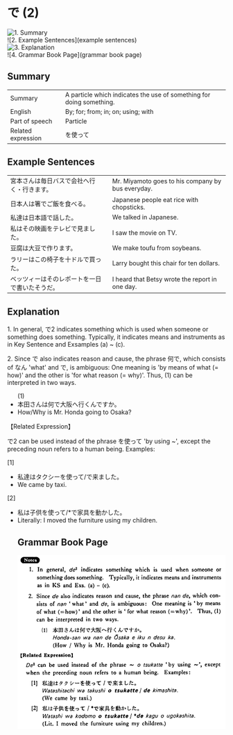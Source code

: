 # で (2)

![1. Summary](summary)<br>
![2. Example Sentences](example sentences)<br>
![3. Explanation](explanation)<br>
![4. Grammar Book Page](grammar book page)<br>


## Summary

<table><tr>   <td>Summary</td>   <td>A particle which indicates the use of something for doing something.</td></tr><tr>   <td>English</td>   <td>By; for; from; in; on; using; with</td></tr><tr>   <td>Part of speech</td>   <td>Particle</td></tr><tr>   <td>Related expression</td>   <td>を使って</td></tr></table>

## Example Sentences

<table><tr>   <td>宮本さんは毎日バスで会社へ行く・行きます。</td>   <td>Mr. Miyamoto goes to his company by bus everyday.</td></tr><tr>   <td>日本人は箸でご飯を食べる。</td>   <td>Japanese people eat rice with chopsticks.</td></tr><tr>   <td>私達は日本語で話した。</td>   <td>We talked in Japanese.</td></tr><tr>   <td>私はその映画をテレビで見ました。</td>   <td>I saw the movie on TV.</td></tr><tr>   <td>豆腐は大豆で作ります。</td>   <td>We make toufu from soybeans.</td></tr><tr>   <td>ラリーはこの椅子を十ドルで買った。</td>   <td>Larry bought this chair for ten dollars.</td></tr><tr>   <td>ベッツィーはそのレポートを一日で書いたそうだ。</td>   <td>I heard that Betsy wrote the report in one day.</td></tr></table>

## Explanation

<p>1. In general, <span class="cloze">で</span>2 indicates something which is used when someone or something does something. Typically, it indicates means and instruments as in Key Sentence and Exsamples (a) ~ (c).</p>  <p>2. Since で also indicates reason and cause, the phrase 何<span class="cloze">で</span>, which consists of なん 'what' and <span class="cloze">で</span>, is ambiguous: One meaning is 'by means of what (= how)' and the other is 'for what reason (= why)'. Thus, (1) can be interpreted in two ways.</p>  <ul>(1) <li>本田さんは何<span class="cloze">で</span>大阪へ行くんですか。</li> <li>How/Why is Mr. Honda going to Osaka?</li> </ul>  <p>【Related Expression】</p>  <p><span class="cloze">で</span>2 can be used instead of the phrase を使って 'by using ~', except the preceding noun refers to a human being. Examples:</p>  <p>[1]</p> <ul> <li>私達はタクシーを使って/<span class="cloze">で</span>来ました。</li> <li>We came by taxi.</li> </ul>  <p>[2]</p> <ul> <li>私は子供を使って/*<span class="cloze">で</span>家具を動かした。</li> <li>Literally: I moved the furniture using my children.</li>

## Grammar Book Page

![](../img/Basicで2.png)

